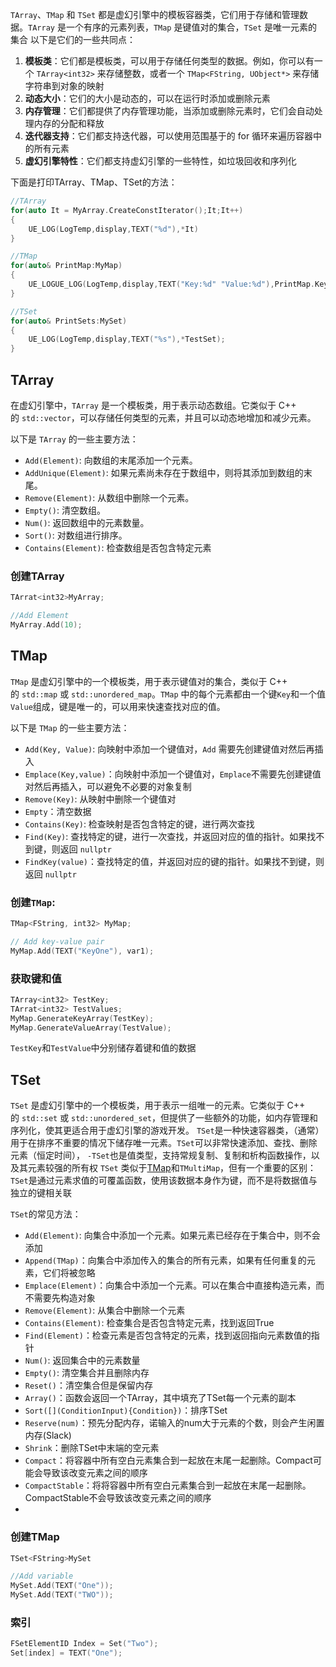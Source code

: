 `TArray`、`TMap` 和 `TSet` 都是虚幻引擎中的模板容器类，它们用于存储和管理数据。`TArray` 是一个有序的元素列表，`TMap` 是键值对的集合，`TSet` 是唯一元素的集合
以下是它们的一些共同点：

1. **模板类**：它们都是模板类，可以用于存储任何类型的数据。例如，你可以有一个 `TArray<int32>` 来存储整数，或者一个 `TMap<FString, UObject*>` 来存储字符串到对象的映射
2. **动态大小**：它们的大小是动态的，可以在运行时添加或删除元素
3. **内存管理**：它们都提供了内存管理功能，当添加或删除元素时，它们会自动处理内存的分配和释放
4. **迭代器支持**：它们都支持迭代器，可以使用范围基于的 for 循环来遍历容器中的所有元素
5. **虚幻引擎特性**：它们都支持虚幻引擎的一些特性，如垃圾回收和序列化

下面是打印TArray、TMap、TSet的方法：
```cpp
//TArray
for(auto It = MyArray.CreateConstIterator();It;It++)
{
	UE_LOG(LogTemp,display,TEXT("%d"),*It)
}

//TMap
for(auto& PrintMap:MyMap)
{
	UE_LOGUE_LOG(LogTemp,display,TEXT("Key:%d" "Value:%d"),PrintMap.Key,PrintMap.Value);
}

//TSet
for(auto& PrintSets:MySet)
{
	UE_LOG(LogTemp,display,TEXT("%s"),*TestSet);
}
```
## TArray
在虚幻引擎中，`TArray` 是一个模板类，用于表示动态数组。它类似于 C++ 的 `std::vector`，可以存储任何类型的元素，并且可以动态地增加和减少元素。

以下是 `TArray` 的一些主要方法：
- `Add(Element)`: 向数组的末尾添加一个元素。
- `AddUnique(Element)`: 如果元素尚未存在于数组中，则将其添加到数组的末尾。
- `Remove(Element)`: 从数组中删除一个元素。
- `Empty()`: 清空数组。
- `Num()`: 返回数组中的元素数量。
- `Sort()`: 对数组进行排序。
- `Contains(Element)`: 检查数组是否包含特定元素

### 创建TArray
```cpp
TArrat<int32>MyArray;

//Add Element
MyArray.Add(10);
```

## TMap
`TMap` 是虚幻引擎中的一个模板类，用于表示键值对的集合，类似于 C++ 的 `std::map` 或 `std::unordered_map`。`TMap` 中的每个元素都由一个键`Key`和一个值`Value`组成，键是唯一的，可以用来快速查找对应的值。

以下是 `TMap` 的一些主要方法：
- `Add(Key, Value)`: 向映射中添加一个键值对，`Add` 需要先创建键值对然后再插入
- `Emplace(Key,value)`：向映射中添加一个键值对，`Emplace`不需要先创建键值对然后再插入，可以避免不必要的对象复制
- `Remove(Key)`: 从映射中删除一个键值对
- `Empty`：清空数据
- `Contains(Key)`: 检查映射是否包含特定的键，进行两次查找
- `Find(Key)`: 查找特定的键，进行一次查找，并返回对应的值的指针。如果找不到键，则返回 `nullptr`
- `FindKey(value)`：查找特定的值，并返回对应的键的指针。如果找不到键，则返回 `nullptr`

### 创建`TMap`:
```cpp
TMap<FString, int32> MyMap;

// Add key-value pair
MyMap.Add(TEXT("KeyOne"), var1);
```
### 获取键和值
```cpp
TArray<int32> TestKey;
TArrat<int32> TestValues;
MyMap.GenerateKeyArray(TestKey);
MyMap.GenerateValueArray(TestValue);
```
`TestKey`和`TestValue`中分别储存着键和值的数据

## TSet
`TSet` 是虚幻引擎中的一个模板类，用于表示一组唯一的元素。它类似于 C++ 的 `std::set` 或 `std::unordered_set`，但提供了一些额外的功能，如内存管理和序列化，使其更适合用于虚幻引擎的游戏开发。
`TSet`是一种快速容器类，（通常）用于在排序不重要的情况下储存唯一元素。`TSet`可以非常快速添加、查找、删除元素（恒定时间）， `-TSet`也是值类型，支持常规复制、复制和析构函数操作，以及其元素较强的所有权
`TSet` 类似于[TMap](7_虚幻容器TArray、TMap、TSet.md##TMap)和`TMultiMap`，但有一个重要的区别：`TSet`是通过元素求值的可覆盖函数，使用该数据本身作为键，而不是将数据值与独立的键相关联

`TSet`的常见方法：
- `Add(Element)`: 向集合中添加一个元素。如果元素已经存在于集合中，则不会添加
- `Append(TMap)`：向集合中添加传入的集合的所有元素，如果有任何重复的元素，它们将被忽略
- `Emplace(Element)`：向集合中添加一个元素。可以在集合中直接构造元素，而不需要先构造对象
- `Remove(Element)`: 从集合中删除一个元素
- `Contains(Element)`: 检查集合是否包含特定元素，找到返回True
- `Find(Element)`：检查元素是否包含特定的元素，找到返回指向元素数值的指针
- `Num()`: 返回集合中的元素数量
- `Empty()`: 清空集合并且删除内存
- `Reset()`：清空集合但是保留内存
- `Array()`：函数会返回一个TArray，其中填充了TSet每一个元素的副本
- `Sort([](ConditionInput){Condition})`：排序TSet
- `Reserve(num)`：预先分配内存，诺输入的num大于元素的个数，则会产生闲置内存(Slack)
- `Shrink`：删除TSet中末端的空元素
- `Compact`：将容器中所有空白元素集合到一起放在末尾一起删除。Compact可能会导致该改变元素之间的顺序
- `CompactStable`：将将容器中所有空白元素集合到一起放在末尾一起删除。CompactStable不会导致该改变元素之间的顺序
- 
### 创建TMap
```cpp
TSet<FString>MySet

//Add variable
MySet.Add(TEXT("One"));
MySet.Add(TEXT("TWO"));
```

### 索引
```cpp
FSetElementID Index = Set("Two");
Set[index] = TEXT("One");
```